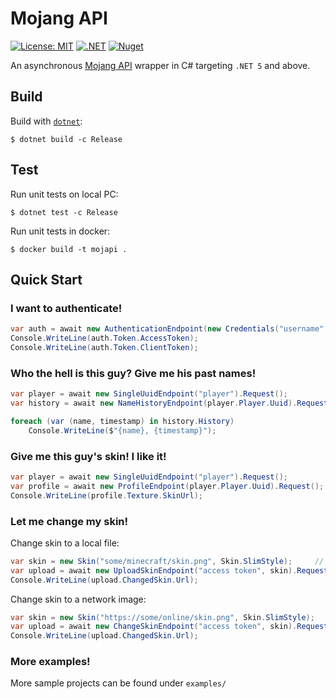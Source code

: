 # Mojang API
[![License: MIT](https://img.shields.io/badge/License-MIT-brightgreen.svg)](https://github.com/PotatoMaster101/mojapi/blob/main/LICENCE)
[![.NET](https://github.com/PotatoMaster101/mojapi/actions/workflows/dotnet.yml/badge.svg)](https://github.com/PotatoMaster101/mojapi/actions/workflows/dotnet.yml)
[![Nuget](https://img.shields.io/nuget/v/PotatoMaster101.Mojapi)](https://www.nuget.org/packages/PotatoMaster101.Mojapi/)

An asynchronous [Mojang API](https://wiki.vg/Mojang_API) wrapper in C# targeting `.NET 5` and above.

## Build
Build with [`dotnet`](https://dotnet.microsoft.com/download):
```
$ dotnet build -c Release
```

## Test
Run unit tests on local PC:
```
$ dotnet test -c Release
```

Run unit tests in docker:
```
$ docker build -t mojapi .
```

## Quick Start
### I want to authenticate!
```cs
var auth = await new AuthenticationEndpoint(new Credentials("username", "password")).Request();
Console.WriteLine(auth.Token.AccessToken);
Console.WriteLine(auth.Token.ClientToken);
```

### Who the hell is this guy? Give me his past names!
```cs
var player = await new SingleUuidEndpoint("player").Request();
var history = await new NameHistoryEndpoint(player.Player.Uuid).Request();

foreach (var (name, timestamp) in history.History)
    Console.WriteLine($"{name}, {timestamp}");
```

### Give me this guy's skin! I like it!
```cs
var player = await new SingleUuidEndpoint("player").Request();
var profile = await new ProfileEndpoint(player.Player.Uuid).Request();
Console.WriteLine(profile.Texture.SkinUrl);
```

### Let me change my skin!
Change skin to a local file:
```cs
var skin = new Skin("some/minecraft/skin.png", Skin.SlimStyle);     // or Skin.ClassicStyle
var upload = await new UploadSkinEndpoint("access token", skin).Request();
Console.WriteLine(upload.ChangedSkin.Url);
```

Change skin to a network image:
```cs
var skin = new Skin("https://some/online/skin.png", Skin.SlimStyle);    // or Skin.ClassicStyle
var upload = await new ChangeSkinEndpoint("access token", skin).Request();
Console.WriteLine(upload.ChangedSkin.Url);
```

### More examples!
More sample projects can be found under `examples/`
